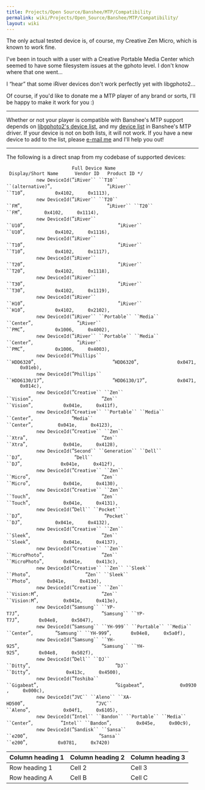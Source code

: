 ```yaml
---
title: Projects/Open Source/Banshee/MTP/Compatibility
permalink: wiki/Projects/Open_Source/Banshee/MTP/Compatibility/
layout: wiki
---
```


The only actual tested device is, of course, my Creative Zen Micro,
which is known to work fine.

I've been in touch with a user with a Creative Portable Media Center
which seemed to have some filesystem issues at the gphoto level. I don't
know where that one went...

I “hear” that some iRiver devices don't work perfectly yet with
libgphoto2...

Of course, if you'd like to donate me a MTP player of any brand or
sorts, I'll be happy to make it work for you :)

------------------------------------------------------------------------

Whether or not your player is compatible with Banshee's MTP support
depends on [libgphoto2's device
list](http://svn.sourceforge.net/viewcvs.cgi/*checkout*/gphoto/trunk/libgphoto2/camlibs/ptp2/library.c),
and my [device
list](http://cvs.gnome.org/viewcvs/*checkout*/banshee/src/Banshee.Dap/Mtp/MtpDeviceId.cs)
in Banshee's MTP driver. If your device is not on both lists, it will
not work. If you have a new device to add to the list, please [e-mail
me](/wiki/Contact "wikilink") and I'll help you out!

------------------------------------------------------------------------

The following is a direct snap from my codebase of supported devices:

`                        Full Device Name                               Display/Short Name      Vendor ID   Product ID */`  
`           new DeviceId(`“`iRiver`` ``T10`` ``(alternative)`”`,                    `“`iRiver`` ``T10`”`,           0x4102,     0x1113),`  
`           new DeviceId(`“`iRiver`` ``T20`` ``FM`”`,                               `“`iRiver`` ``T20`` ``FM`”`,        0x4102,     0x1114),`  
`           new DeviceId(`“`iRiver`` ``U10`”`,                                  `“`iRiver`` ``U10`”`,           0x4102,     0x1116),`  
`           new DeviceId(`“`iRiver`` ``T10`”`,                                  `“`iRiver`` ``T10`”`,           0x4102,     0x1117),`  
`           new DeviceId(`“`iRiver`` ``T20`”`,                                  `“`iRiver`` ``T20`”`,           0x4102,     0x1118),`  
`           new DeviceId(`“`iRiver`` ``T30`”`,                                  `“`iRiver`` ``T30`”`,           0x4102,     0x1119),`  
`           new DeviceId(`“`iRiver`` ``H10`”`,                                  `“`iRiver`` ``H10`”`,           0x4102,     0x2102),`  
`           new DeviceId(`“`iRiver`` ``Portable`` ``Media`` ``Center`”`,                `“`iRiver`` ``PMC`”`,           0x1006,     0x4002),`  
`           new DeviceId(`“`iRiver`` ``Portable`` ``Media`` ``Center`”`,                `“`iRiver`` ``PMC`”`,           0x1006,     0x4003),`  
`           new DeviceId(`“`Phillips`` ``HDD6320`”`,                            `“`HDD6320`”`,              0x0471,     0x01eb),`  
`           new DeviceId(`“`Phillips`` ``HDD6130/17`”`,                         `“`HDD6130/17`”`,           0x0471,     0x014c),`  
`           new DeviceId(`“`Creative`` ``Zen`` ``Vision`”`,                         `“`Zen`` ``Vision`”`,           0x041e,     0x411f),`  
`           new DeviceId(`“`Creative`` ``Portable`` ``Media`` ``Center`”`,              `“`Media`` ``Center`”`,         0x041e,     0x4123),`  
`           new DeviceId(`“`Creative`` ``Zen`` ``Xtra`”`,                           `“`Zen`` ``Xtra`”`,             0x041e,     0x4128),`  
`           new DeviceId(`“`Second`` ``Generation`` ``Dell`` ``DJ`”`,                   `“`Dell`` ``DJ`”`,              0x041e,     0x412f),`  
`           new DeviceId(`“`Creative`` ``Zen`` ``Micro`”`,                          `“`Zen`` ``Micro`”`,            0x041e,     0x4130),`  
`           new DeviceId(`“`Creative`` ``Zen`` ``Touch`”`,                          `“`Zen`` ``Touch`”`,            0x041e,     0x4131),`  
`           new DeviceId(`“`Dell`` ``Pocket`` ``DJ`”`,                              `“`Pocket`` ``DJ`”`,            0x041e,     0x4132),`  
`           new DeviceId(`“`Creative`` ``Zen`` ``Sleek`”`,                          `“`Zen`` ``Sleek`”`,            0x041e,     0x4137),`  
`           new DeviceId(`“`Creative`` ``Zen`` ``MicroPhoto`”`,                     `“`Zen`` ``MicroPhoto`”`,       0x041e,     0x413c),`  
`           new DeviceId(`“`Creative`` ``Zen`` ``Sleek`` ``Photo`”`,                    `“`Zen`` ``Sleek`` ``Photo`”`,      0x041e,     0x413d),`  
`           new DeviceId(`“`Creative`` ``Zen`` ``Vision:M`”`,                       `“`Zen`` ``Vision:M`”`,         0x041e,     0x413e),`  
`           new DeviceId(`“`Samsung`` ``YP-T7J`”`,                              `“`Samsung`` ``YP-T7J`”`,       0x04e8,     0x5047),`  
`           new DeviceId(`“`Samsung`` ``YH-999`` ``Portable`` ``Media`` ``Center`”`,        `“`Samsung`` ``YH-999`”`,       0x04e8,     0x5a0f),`  
`           new DeviceId(`“`Samsung`` ``YH-925`”`,                              `“`Samsung`` ``YH-925`”`,       0x04e8,     0x502f),`  
`           new DeviceId(`“`Dell`` ``DJ`` ``Ditty`”`,                               `“`DJ`` ``Ditty`”`,             0x413c,     0x4500),`  
`           new DeviceId(`“`Toshiba`` ``Gigabeat`”`,                            `“`Gigabeat`”`,             0x0930,     0x000c),`  
`           new DeviceId(`“`JVC`` ``Aleno`` ``XA-HD500`”`,                          `“`JVC`` ``Aleno`”`,            0x04f1,     0x6105),`  
`           new DeviceId(`“`Intel`` ``Bandon`` ``Portable`` ``Media`` ``Center`”`,          `“`Intel`` ``Bandon`”`,         0x045e,     0x00c9),`  
`           new DeviceId(`“`Sandisk`` ``Sansa`` ``e200`”`,                          `“`Sansa`` ``e200`”`,           0x0781,     0x7420)`

| Column heading 1 | Column heading 2 | Column heading 3 |
|------------------|------------------|------------------|
| Row heading 1    | Cell 2           | Cell 3           |
| Row heading A    | Cell B           | Cell C           |


